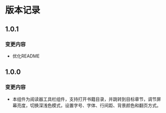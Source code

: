 # 版本记录
## 1.0.1
### 变更内容
- 优化README
## 1.0.0
### 变更内容
- 本组件为阅读器工具栏组件，支持打开书籍目录，并跳转到目标章节，调节屏幕亮度，切换深浅色模式，设置字号、字体、行间距、背景颜色和翻页方式。